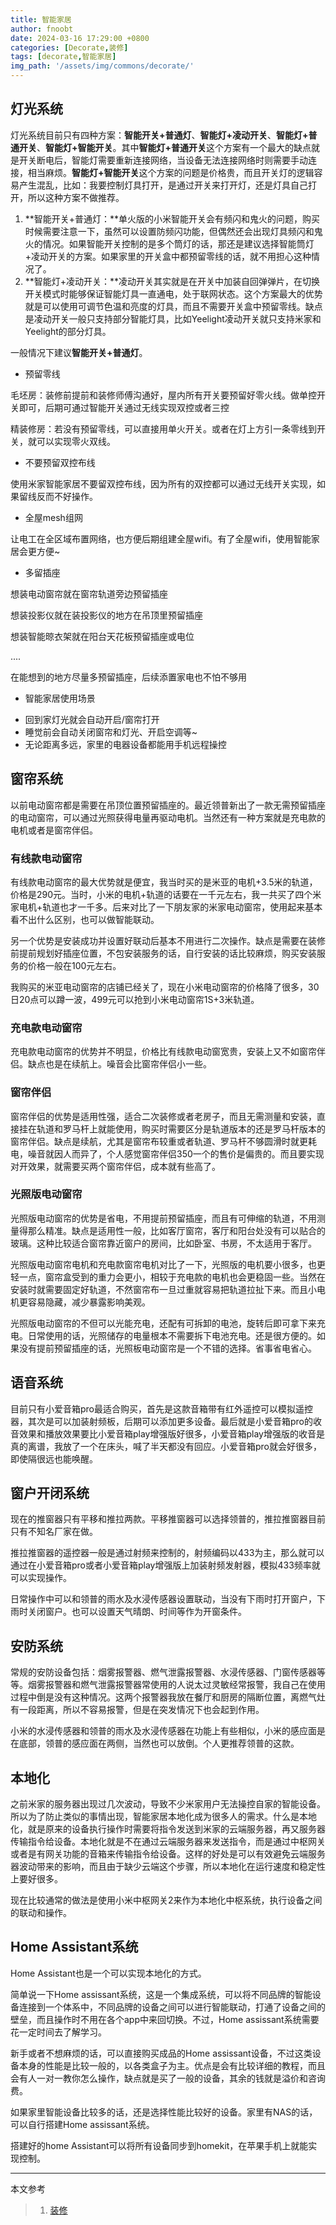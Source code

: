 ```yaml
---
title: 智能家居
author: fnoobt
date: 2024-03-16 17:29:00 +0800
categories: [Decorate,装修]
tags: [decorate,智能家居]
img_path: '/assets/img/commons/decorate/'
---
```


## 灯光系统
灯光系统目前只有四种方案：**智能开关+普通灯**、**智能灯+凌动开关**、**智能灯+普通开关**、**智能灯+智能开关**。其中**智能灯+普通开关**这个方案有一个最大的缺点就是开关断电后，智能灯需要重新连接网络，当设备无法连接网络时则需要手动连接，相当麻烦。**智能灯+智能开关**这个方案的问题是价格贵，而且开关灯的逻辑容易产生混乱，比如：我要控制灯具打开，是通过开关来打开灯，还是灯具自己打开，所以这种方案不做推荐。

1. **智能开关+普通灯：**单火版的小米智能开关会有频闪和鬼火的问题，购买时候需要注意一下，虽然可以设置防频闪功能，但偶然还会出现灯具频闪和鬼火的情况。如果智能开关控制的是多个筒灯的话，那还是建议选择智能筒灯+凌动开关的方案。如果家里的开关盒中都预留零线的话，就不用担心这种情况了。
2. **智能灯+凌动开关：**凌动开关其实就是在开关中加装自回弹弹片，在切换开关模式时能够保证智能灯具一直通电，处于联网状态。这个方案最大的优势就是可以使用可调节色温和亮度的灯具，而且不需要开关盒中预留零线。缺点是凌动开关一般只支持部分智能灯具，比如Yeelight凌动开关就只支持米家和Yeelight的部分灯具。

一般情况下建议**智能开关+普通灯**。

- 预留零线

毛坯房：装修前提前和装修师傅沟通好，屋内所有开关要预留好零火线。做单控开关即可，后期可通过智能开关通过无线实现双控或者三控

精装修房：若没有预留零线，可以直接用单火开关。或者在灯上方引一条零线到开关，就可以实现零火双线。

- 不要预留双控布线

使用米家智能家居不要留双控布线，因为所有的双控都可以通过无线开关实现，如果留线反而不好操作。

- 全屋mesh组网

让电工在全区域布置网络，也方便后期组建全屋wifi。有了全屋wifi，使用智能家居会更方便~

- 多留插座

想装电动窗帘就在窗帘轨道旁边预留插座

想装投影仪就在装投影仪的地方在吊顶里预留插座

想装智能晾衣架就在阳台天花板预留插座或电位

....

在能想到的地方尽量多预留插座，后续添置家电也不怕不够用

- 智能家居使用场景
 + 回到家灯光就会自动开启/窗帘打开
 + 睡觉前会自动关闭窗帘和灯光、开启空调等~
 + 无论距离多远，家里的电器设备都能用手机远程操控

## 窗帘系统
以前电动窗帘都是需要在吊顶位置预留插座的。最近领普新出了一款无需预留插座的电动窗帘，可以通过光照获得电量再驱动电机。当然还有一种方案就是充电款的电机或者是窗帘伴侣。

### 有线款电动窗帘
有线款电动窗帘的最大优势就是便宜，我当时买的是米亚的电机+3.5米的轨道，价格是290元。当时，小米的电机+轨道的话要在一千元左右，我一共买了四个米家电机+轨道也才一千多。后来对比了一下朋友家的米家电动窗帘，使用起来基本看不出什么区别，也可以做智能联动。

另一个优势是安装成功并设置好联动后基本不用进行二次操作。缺点是需要在装修前提前规划好插座位置，不包安装服务的话，自行安装的话比较麻烦，购买安装服务的价格一般在100元左右。

我购买的米亚电动窗帘的店铺已经关了，现在小米电动窗帘的价格降了很多，30日20点可以蹲一波，499元可以抢到小米电动窗帘1S+3米轨道。

### 充电款电动窗帘
充电款电动窗帘的优势并不明显，价格比有线款电动窗宽贵，安装上又不如窗帘伴侣。缺点也是在续航上。噪音会比窗帘伴侣小一些。

### 窗帘伴侣
窗帘伴侣的优势是适用性强，适合二次装修或者老房子，而且无需测量和安装，直接挂在轨道和罗马杆上就能使用，购买时需要区分是轨道版本的还是罗马杆版本的窗帘伴侣。缺点是续航，尤其是窗帘布较重或者轨道、罗马杆不够圆滑时就更耗电，噪音就因人而异了，个人感觉窗帘伴侣350一个的售价是偏贵的。而且要实现对开效果，就需要买两个窗帘伴侣，成本就有些高了。

### 光照版电动窗帘
光照版电动窗帘的优势是省电，不用提前预留插座，而且有可伸缩的轨道，不用测量得那么精准。缺点是适用性一般，比如客厅窗帘，客厅和阳台处没有可以贴合的玻璃。这种比较适合窗帘靠近窗户的房间，比如卧室、书房，不太适用于客厅。

光照版电动窗帘电机和充电款窗帘电机对比了一下，光照版的电机要小很多，也更轻一点，窗帘盒受到的重力会更小，相较于充电款的电机也会更稳固一些。当然在安装时就需要固定好轨道，不然窗帘布一旦过重就容易把轨道拉扯下来。而且小电机更容易隐藏，减少暴露影响美观。

光照版电动窗帘的不但可以光能充电，还配有可拆卸的电池，旋转后即可拿下来充电。日常使用的话，光照储存的电量根本不需要拆下电池充电。还是很方便的。如果没有提前预留插座的话，光照板电动窗帘是一个不错的选择。省事省电省心。

## 语音系统
目前只有小爱音箱pro最适合购买，首先是这款音箱带有红外遥控可以模拟遥控器，其次是可以加装射频板，后期可以添加更多设备。最后就是小爱音箱pro的收音效果和播放效果要比小爱音箱play增强版好很多，小爱音箱play增强版的收音是真的离谱，我放了一个在床头，喊了半天都没有回应。小爱音箱pro就会好很多，即使隔很远也能唤醒。

## 窗户开闭系统
现在的推窗器只有平移和推拉两款。平移推窗器可以选择领普的，推拉推窗器目前只有不知名厂家在做。

推拉推窗器的遥控器一般是通过射频来控制的，射频编码以433为主，那么就可以通过在小爱音箱pro或者小爱音箱play增强版上加装射频发射器，模拟433频率就可以实现操作。

日常操作中可以和领普的雨水及水浸传感器设置联动，当没有下雨时打开窗户，下雨时关闭窗户。也可以设置天气晴朗、时间等作为开窗条件。

## 安防系统
常规的安防设备包括：烟雾报警器、燃气泄露报警器、水浸传感器、门窗传感器等等。烟雾报警器和燃气泄露报警器常使用的人说太过灵敏经常报警，我自己在使用过程中倒是没有这种情况。这两个报警器我放在餐厅和厨房的隔断位置，离燃气灶有一段距离，所以不容易报警，但是在突发情况下也会起到作用。

小米的水浸传感器和领普的雨水及水浸传感器在功能上有些相似，小米的感应面是在底部，领普的感应面在两侧，当然也可以放倒。个人更推荐领普的这款。

## 本地化
之前米家的服务器出现过几次波动，导致不少米家用户无法操控自家的智能设备。所以为了防止类似的事情出现，智能家居本地化成为很多人的需求。什么是本地化，就是原来的设备执行操作时需要将指令发送到米家的云端服务器，再又服务器传输指令给设备。本地化就是不在通过云端服务器来发送指令，而是通过中枢网关或者是有网关功能的音箱来传输指令给设备。这样的好处是可以有效避免云端服务器波动带来的影响，而且由于缺少云端这个步骤，所以本地化在运行速度和稳定性上要好很多。

现在比较通常的做法是使用小米中枢网关2来作为本地化中枢系统，执行设备之间的联动和操作。

## Home Assistant系统
Home Assistant也是一个可以实现本地化的方式。

简单说一下Home assissant系统，这是一个集成系统，可以将不同品牌的智能设备连接到一个体系中，不同品牌的设备之间可以进行智能联动，打通了设备之间的壁垒，而且操作时不用在各个app中来回切换。不过，Home assissant系统需要花一定时间去了解学习。

新手或者不想麻烦的话，可以直接购买成品的Home assissant设备，不过这类设备本身的性能是比较一般的，以各类盒子为主。优点是会有比较详细的教程，而且会有人一对一教你怎么操作，缺点就是买了一般的设备，其余的钱就是溢价和咨询费。

如果家里智能设备比较多的话，还是选择性能比较好的设备。家里有NAS的话，可以自行搭建Home assissant系统。

搭建好的home Assistant可以将所有设备同步到homekit，在苹果手机上就能实现控制。

****

本文参考

> 1. [装修](https://baijiahao.baidu.com)